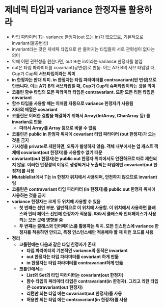 # 제네릭 타입과 variance 한정자를 활용하라
- 타입 파라미터 T는 variance 한정자(out 또는 in)가 없으므로, 기본적으로 invariant(불공변성)
- invariant라는 것은 제네릭 타입으로 만 들어지는 타입들이 서로 관련성이 없다는 의미
- 약에 어떤 관련성을 원한다면, out 또는 in이라는 variance 한정자를 붙임
- out은 타입 파라미터를 covariant(공변성)로 만듦. 이는 A가 B의 서브 타입일 때, Cup<A>가 Cup<B>의 서브타입이라는 의미
- in 한정자는 반대 의미. in 한정자는 타입 파라미터를 contravariant(반 변성)으로 만듭니다. 이는 A7} B의 서브타입일 때, Cup<A>가 Cup<B>의 슈퍼타입이라는 것을 의미
- 코틀린 함수 타입의 모든 파라미터 타입은 contravariant. 또한 모든 리턴 타입은 covariant
- 함수 타입을 사용할 때는 이처럼 자동으로 variance 한정자가 사용됨
- 자바의 배열은 covariant
- 코틀린은 이러한 결함을 해결하기 위해서 Array(IntArray, CharArray 등) 를 invarian로 만듦
    - 따라서 Array<Int>를 Array<Any> 등으로 바꿀 수 없음
- 코틀린은 public in 한정자 위치에 covariant 타입 파라미터 (out 한정자)가 오는 것을 금지
- 가시성을 private로 제한하면, 오류가 발생하지 않음. 객체 내부에서는 업 캐스트 객체에 covariant(out 한정자)를 사용할수 없기 때문
- covariant(out 한정자)는 public out 한정자 위치에서도 안전하므로 따로 제한되지 않음. 이러한 안정성의 이유로 생성되거나 노출되는 타입에만 covariant(out 한정자)를 사용
- Mutablelist<T>에서 T는 in 한정자 위치에서 사용되며, 안전하지 않으므로 invariant 임
- 코틀린은 contravariant 타입 파라미터 (in 한정자)를 public out 한정자 위치에 사용하는 것을 금지
- variance 한정자는 크게 두 위치예 사용할 수 있음
    - 첫 번째는 선언 부분. 일반적으로 이 위치에 사용함. 이 위치에서 사용하면 클래스와 인터 페이스 선언에 한정자가 적용됨. 따라서 클래스와 인터페이스가 사용되는 모든 곳에 영향을 줌
    - 두 번째는 클래스와 인터페이스를 활용하는 위치. 모든 인스턴스에 variance 한정자를 적용하면 안되고, 특정 인스턴스에만 적용해야 할 때 이런 코드를 사용
- 정리
    - 코틀린에는 다움과 같온 타입 한정자가 존재
        - 타입 파라미터의 기본적인 variance의 동작은 invariant
        - out 한정자는 타입 파라미터를 covariant 하게 만듦
        - in 한정자는 타입 파라미터를 contravariant하게 만듦
    - 코틀린에서는
        - List와 Set의 타입 파라미터는 covariant(out 한정자)
        - 함수 타입의 파라미터 타입은 contravariant(in 한정자). 그리고 리턴 타입은 contravariant(out 한정자)
        - 리턴만 되는 타입 에는 covariant(out 한정자)를 사용
        - 허용만 되는 타입 에는 contravariant(in 한정자)를 사용